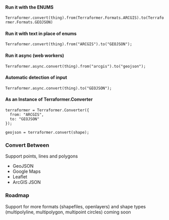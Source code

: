 #### Run it with the ENUMS
`Terraformer.convert(thing).from(Terraformer.Formats.ARCGIS).to(Terraformer.Formats.GEOJSON)`

#### Run it with text in place of enums
`Terraformer.convert(thing).from("ARCGIS").to("GEOJSON");`

#### Run it async (web workers)
`Terraformer.async.convert(thing).from("arcgis").to("geojson");`

#### Automatic detection of input
`Terraformer.async.convert(thing).to("GEOJSON");`

#### As an Instance of Terraformer.Converter
```
terraformer = Terraformer.Converter({
  from: "ARCGIS",
  to: "GEOJSON"
});

geojson = terraformer.convert(shape);
```

### Convert Between

Support points, lines and polygons

* GeoJSON
* Google Maps
* Leaflet
* ArcGIS JSON

### Roadmap

Support for more formats (shapefiles, openlayers) and shape types (multipolyline, multipolygon, multipoint circles) coming soon